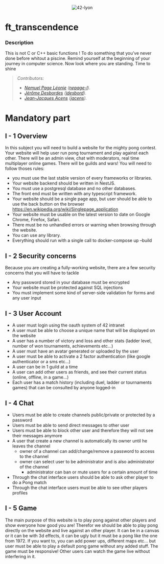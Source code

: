 <p align="center">
    <img alt="42-lyon" src="https://user-images.githubusercontent.com/45235527/106354618-6ec65a00-62f3-11eb-8688-ba9e0f4e77de.jpg" />
</p>

# ft_transcendence

<!-- <img alt="Note" src="https://user-images.githubusercontent.com/45235527/96753610-698e7080-13d0-11eb-9461-d3351c9208d7.png" width="250" height="200" /> -->

### <strong>Description</strong>

This is not C or C++ basic functions ! To do something that you’ve never
done before whitout a piscine. Remind yourself at the beginning of your journey in
computer science. Now look where you are standing. Time to shine

> *Contributors:<br>*
> -	   *<a href="https://github.com/nemu69">Nemuel Page Léonie</a> (<a href="https://profile.intra.42.fr/users/nepage-l">nepage-l</a>).<br>*
> -    *<a href="https://github.com/JDesbordes">Jérôme Desbordes</a> (<a href="https://profile.intra.42.fr/users/jdesbord">jdesbord</a>).<br>*
> -    *<a href="https://github.com/AcensJJ">Jean-Jacques Acens</a> (<a href="https://profile.intra.42.fr/users/jacens">jacens</a>).*

# Mandatory part

## I - 1 Overview

In this subject you will need to build a website for the mighty pong contest.
Your website will help user run pong tournament and play against each other.
There will be an admin view, chat with moderators, real time multiplayer online
games.
There will be guilds and wars!
You will need to follow thoses rules:
- you must use the last stable version of every frameworks or libraries.
- Your website backend should be written in NestJS.
- You must use a postgresql database and no other databases.
- The front end must be written with any typescript framework.
- Your website should be a single page app, but user should be able to use the back
button on the browser https://en.wikipedia.org/wiki/Singlepage_application
- Your website must be usable on the latest version to date on Google Chrome,
Firefox, Safari.
- There must be no unhandled errors or warning when browsing through the website.
- You can use any library.
- Everything should run with a single call to docker-compose up –build

## I - 2 Security concerns

Because you are creating a fully-working website, there are a few security concerns that
you will have to tackle
- Any password stored in your database must be encrypted
- Your website must be protected against SQL injections
- You must implement some kind of server-side validation for forms and any user
input

## I - 3 User Account

- A user must login using the oauth system of 42 intranet
- A user must be able to choose a unique name that will be displayed on the website
- A user has a number of victory and loss and other stats (ladder level, number of
won tournaments, achievements etc...)
- A user must have an avatar generated or uploaded by the user
- A user must be able to activate a 2 factor authentication (like google authenticator
or a sms etc...)
- A user can be in 1 guild at a time
- A user can add other users as friends, and see their current status (online, offline,
in a game...)
- Each user has a match history (including duel, ladder or tournaments games) that
can be consulted by anyone logged-in

## I - 4 Chat

- Users must be able to create channels public/private or protected by a password
- Users must be able to send direct messages to other user
- Users must be able to block other user and therefore they will not see their messages
anymore
- A user that create a new channel is automatically its owner until he leaves the
channel
    - owner of a channel can add/change/remove a password to access to the channel
    - owner can select user to be administrator and is also administrator of the
channel
        - administrator can ban or mute users for a certain amount of time
- Through the chat interface users should be able to ask other player to do a Pong
match
- Through the chat interface users must be able to see other players profiles

## I - 5 Game

The main purpose of this website is to play pong against other players and show everyone
how good you are!
Therefor we should be able to play pong directly on the website and live against an
other player.
It can be in a canvas or it can be with 3d effects, it can be ugly but it must be a pong
like the one from 1972.
If you want to, you can add power ups, different maps etc... but user must be able to
play a default pong game without any added stuff.
The game must be responsive!
Other users can watch the game live without interfering in it.
